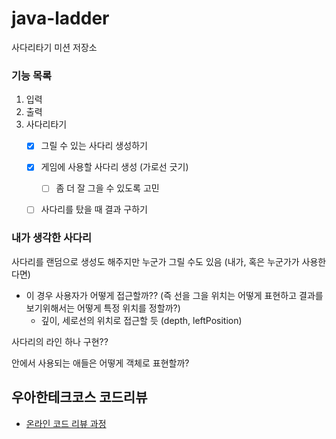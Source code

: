 # java-ladder
사다리타기 미션 저장소

### 기능 목록
1. 입력
2. 출력
3. 사다리타기 
    - [x] 그릴 수 있는 사다리 생성하기
    - [x] 게임에 사용할 사다리 생성 (가로선 긋기)
        - [ ] 좀 더 잘 그을 수 있도록 고민
    - [ ] 사다리를 탔을 때 결과 구하기
    
    
### 내가 생각한 사다리

사다리를 랜덤으로 생성도 해주지만 누군가 그릴 수도 있음 (내가, 혹은 누군가가 사용한다면)
- 이 경우 사용자가 어떻게 접근할까?? (즉 선을 그을 위치는 어떻게 표현하고 결과를 보기위해서는 어떻게 특정 위치를 정할까?)
    - 깊이, 세로선의 위치로 접근할 듯 (depth, leftPosition) 

사다리의 라인 하나 구현??

안에서 사용되는 애들은 어떻게 객체로 표현할까?


## 우아한테크코스 코드리뷰
* [온라인 코드 리뷰 과정](https://github.com/woowacourse/woowacourse-docs/blob/master/maincourse/README.md)